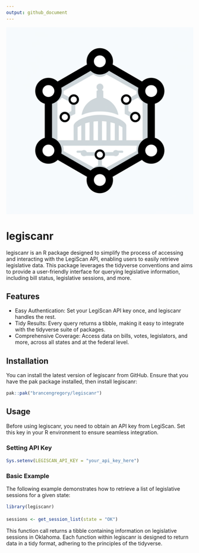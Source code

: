 ```yaml
---
output: github_document
---
```


<!-- README.md is generated from README.Rmd. Please edit that file -->



![legiscanr logo](inst/legiscanr.svg)

# legiscanr

<!-- badges: start -->
<!-- badges: end -->

legiscanr is an R package designed to simplify the process of accessing and interacting with the LegiScan API, enabling users to easily retrieve legislative data. This package leverages the tidyverse conventions and aims to provide a user-friendly interface for querying legislative information, including bill status, legislative sessions, and more.

## Features
 - Easy Authentication: Set your LegiScan API key once, and legiscanr handles the rest.
 - Tidy Results: Every query returns a tibble, making it easy to integrate with the tidyverse suite of packages.
 - Comprehensive Coverage: Access data on bills, votes, legislators, and more, across all states and at the federal level.

## Installation
You can install the latest version of legiscanr from GitHub.
Ensure that you have the pak package installed, then install legiscanr:


```r
pak::pak("brancengregory/legiscanr")
```

## Usage

Before using legiscanr, you need to obtain an API key from LegiScan. Set this key in your R environment to ensure seamless integration.

### Setting API Key

```r
Sys.setenv(LEGISCAN_API_KEY = "your_api_key_here")
```

### Basic Example

The following example demonstrates how to retrieve a list of legislative sessions for a given state:


```r
library(legiscanr)

sessions <- get_session_list(state = "OK")
```

This function call returns a tibble containing information on legislative sessions in Oklahoma. Each function within legiscanr is designed to return data in a tidy format, adhering to the principles of the tidyverse.
